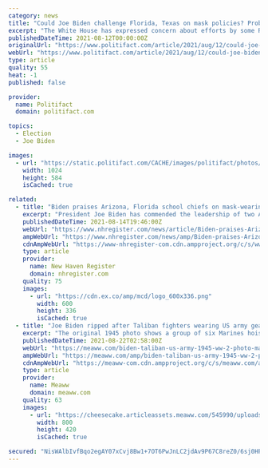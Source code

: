 ```yaml
---
category: news
title: "Could Joe Biden challenge Florida, Texas on mask policies? Probably not"
excerpt: "The White House has expressed concern about efforts by some Republican-led states to prevent school districts from imposing mask mandates. • Under the 10th Amendment to the Constitution, the federal government’s ability to overrule states and localities on matters such as public health laws are limited,"
publishedDateTime: 2021-08-12T00:00:00Z
originalUrl: "https://www.politifact.com/article/2021/aug/12/could-joe-biden-challenge-florida-texas-mask-polic/"
webUrl: "https://www.politifact.com/article/2021/aug/12/could-joe-biden-challenge-florida-texas-mask-polic/"
type: article
quality: 55
heat: -1
published: false

provider:
  name: Politifact
  domain: politifact.com

topics:
  - Election
  - Joe Biden

images:
  - url: "https://static.politifact.com/CACHE/images/politifact/photos/AP_21222711656883/771d98a7e6520a9168fb0cd7b578f6d0.jpg"
    width: 1024
    height: 584
    isCached: true

related:
  - title: "Biden praises Arizona, Florida school chiefs on mask-wearing"
    excerpt: "President Joe Biden has commended the leadership of two Arizona and Florida school district superintendents after the districts' boards recently implemented mask requirements in defiance of their Republican governors."
    publishedDateTime: 2021-08-14T19:46:00Z
    webUrl: "https://www.nhregister.com/news/article/Biden-praises-Arizona-Florida-school-chiefs-on-16387253.php"
    ampWebUrl: "https://www.nhregister.com/news/amp/Biden-praises-Arizona-Florida-school-chiefs-on-16387253.php"
    cdnAmpWebUrl: "https://www-nhregister-com.cdn.ampproject.org/c/s/www.nhregister.com/news/amp/Biden-praises-Arizona-Florida-school-chiefs-on-16387253.php"
    type: article
    provider:
      name: New Haven Register
      domain: nhregister.com
    quality: 75
    images:
      - url: "https://cdn.ex.co/amp/mcd/logo_600x336.png"
        width: 600
        height: 336
        isCached: true
  - title: "Joe Biden ripped after Taliban fighters wearing US army gear mock iconic 1945 photo of marines"
    excerpt: "The original 1945 photo shows a group of six Marines hoisting the flag on Mount Suribachi. The Taliban's elite Badri 313 battalion recreated the image"
    publishedDateTime: 2021-08-22T02:58:00Z
    webUrl: "https://meaww.com/biden-taliban-us-army-1945-ww-2-photo-marines-iwo-jima"
    ampWebUrl: "https://meaww.com/amp/biden-taliban-us-army-1945-ww-2-photo-marines-iwo-jima"
    cdnAmpWebUrl: "https://meaww-com.cdn.ampproject.org/c/s/meaww.com/amp/biden-taliban-us-army-1945-ww-2-photo-marines-iwo-jima"
    type: article
    provider:
      name: Meaww
      domain: meaww.com
    quality: 63
    images:
      - url: "https://cheesecake.articleassets.meaww.com/545990/uploads/0e504170-02f0-11ec-951c-a7d689a4bfd4_800_420.png"
        width: 800
        height: 420
        isCached: true

secured: "NisWAlbIvfBqo2egAY07xCvj8Bw1+7OT6PwJnLC2jdAv9P67C8reZ0/6sj0HPd7JRP1o1W0/yGMTWDaimkFi4qaE4F71VOQ4K/JT+gkt2KF7JZnYHW9nFfRQfJAyJFIQc4wXzHEjKr5WyDXa3daRwcUdA6Hn1uCEXOholIL/Ttlr8SeiayKrFq0v8brHJW4xbJq9xt5aerbHsZAZ1x733CFXR10JP3Etb8lD6OgU3jlGCCkU0HVbjn/1KPrNDiXMnaCB3mS7R6nM+lzrGkbQK9AIHugiwilDdzEL8ey1ZY5QTZ/xNFetOfpgyVO8YVe8xIr8VpvyrXza8y0MxUWzaB3YiPuSZ5dkF2cSIsxcqBo=;DoUPnOkpz20+8m2stQqXiA=="
---
```


